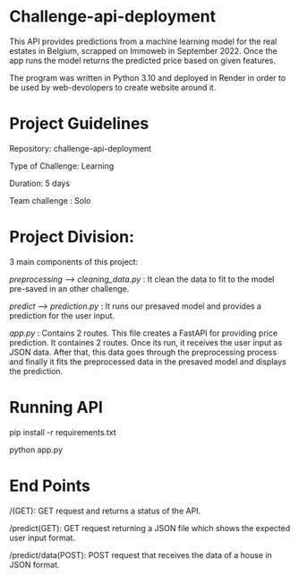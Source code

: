 # Challenge-api-deployment

This API provides predictions from a machine learning model for the real estates in Belgium, scrapped on Immoweb in September 2022. Once the app runs the model returns the predicted price based on given features.

The program was written in Python 3.10 and deployed in Render in order to be used by web-devolopers to create website around it.

# Project Guidelines

Repository: challenge-api-deployment

Type of Challenge: Learning

Duration: 5 days

Team challenge : Solo

# Project Division:

3 main components of this project:

*preprocessing --> cleaning_data.py* : It clean the data to fit to the model pre-saved in an other challenge.

*predict --> prediction.py* : It runs our presaved model and provides a prediction for the user input.

*app.py* : Contains 2 routes. This file creates a FastAPI for providing price prediction. It containes 2 routes. Once its run, it receives the user input as JSON data. After that, this data goes through the preprocessing process and finally it fits the preprocessed data in the presaved model and displays the prediction.

# Running API

pip install -r requirements.txt

python app.py

# End Points

/(GET):
GET request and returns a status of the API.

/predict(GET):
GET request returning a JSON file which shows the expected user input format.

/predict/data(POST):
POST request that receives the data of a house in JSON format.

